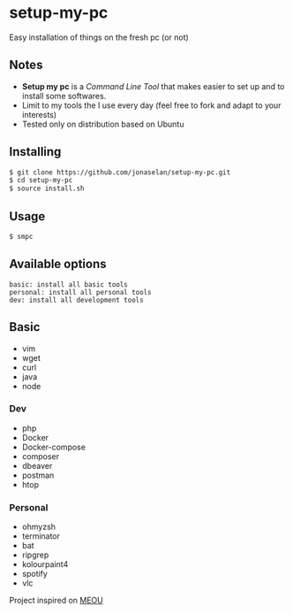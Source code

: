 # setup-my-pc
Easy installation of things on the fresh pc (or not)

## Notes
- **Setup my pc** is a _Command Line Tool_ that makes easier to set up and to install some softwares.
- Limit to my tools the I use every day (feel free to fork and adapt to your interests)
- Tested only on distribution based on Ubuntu

## Installing

```bash
$ git clone https://github.com/jonaselan/setup-my-pc.git
$ cd setup-my-pc
$ source install.sh
```

## Usage

```bash
$ smpc
```

## Available options
	basic: install all basic tools
	personal: install all personal tools
	dev: install all development tools

## Basic

- vim
- wget
- curl
- java
- node

### Dev

- php
- Docker
- Docker-compose
- composer
- dbeaver
- postman
- htop

### Personal

- ohmyzsh
- terminator
- bat
- ripgrep
- kolourpaint4
- spotify
- vlc


Project inspired on [MEOU](https://github.com/DavidCardoso/my-env-on-ubuntu)